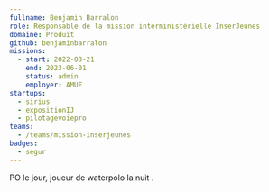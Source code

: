 ```yaml
---
fullname: Benjamin Barralon
role: Responsable de la mission interministérielle InserJeunes
domaine: Produit
github: benjaminbarralon
missions:
  - start: 2022-03-21
    end: 2023-06-01
    status: admin
    employer: AMUE
startups:
  - sirius
  - expositionIJ
  - pilotagevoiepro
teams:
  - /teams/mission-inserjeunes
badges:
  - segur
---
```


PO le jour, joueur de waterpolo la nuit .
